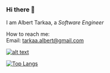 ### Hi there 👋
I am Albert Tarkaa, a *Software Engineer*

How to reach me: \
Email: tarkaa.albert@gmail.com

[![alt text][1.2]][1]

<!-- icons without padding -->

[1.2]: http://i.imgur.com/wWzX9uB.png (twitter icon without padding)


[1]: https://twitter.com/8thLegio

<!-- Please don't remove this: Grab your social icons from https://github.com/carlsednaoui/gitsocial -->

[![Top Langs](https://github-readme-stats.vercel.app/api/top-langs/?username=albert-tarkaa&layout=compact)](https://github.com/albert-tarkaa/github-readme-stats)


